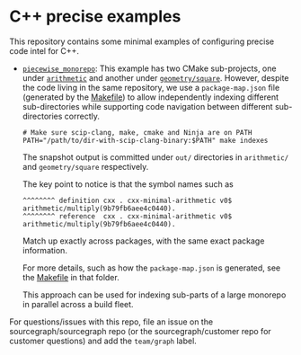 # C++ precise examples

This repository contains some minimal examples
of configuring precise code intel for C++.

- [`piecewise_monorepo`](piecewise_monorepo): This example has two CMake sub-projects,
  one under [`arithmetic`](piecewise_monorepo/arithmetic) and another
  under [`geometry/square`](piecewise_monorepo/geometry/square).
  However, despite the code living in the same
  repository, we use a `package-map.json` file (generated by the
  [Makefile](piecewise_monorepo/Makefile)) to allow independently
  indexing different sub-directories while supporting code navigation
  between different sub-directories correctly.

  ```
  # Make sure scip-clang, make, cmake and Ninja are on PATH
  PATH="/path/to/dir-with-scip-clang-binary:$PATH" make indexes
  ```

  The snapshot output is committed under `out/` directories
  in `arithmetic/` and `geometry/square` respectively.

  The key point to notice is that the symbol names such as
  ```
  ^^^^^^^^ definition cxx . cxx-minimal-arithmetic v0$ arithmetic/multiply(9b79fb6aee4c0440).
  ^^^^^^^^ reference  cxx . cxx-minimal-arithmetic v0$ arithmetic/multiply(9b79fb6aee4c0440).
  ```
  Match up exactly across packages, with the same exact package
  information.

  For more details, such as how the `package-map.json` is generated,
  see the [Makefile](piecewise_monorepo/Makefile) in that folder.

  This approach can be used for indexing sub-parts of a large monorepo
  in parallel across a build fleet.

For questions/issues with this repo, file an issue on the
sourcegraph/sourcegraph repo (or the sourcegraph/customer repo
for customer questions) and add the `team/graph` label.
